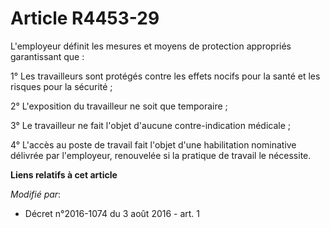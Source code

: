# Article R4453-29

L'employeur définit les mesures et moyens de protection appropriés garantissant que :

1° Les travailleurs sont protégés contre les effets nocifs pour la santé et les risques pour la sécurité ;

2° L'exposition du travailleur ne soit que temporaire ;

3° Le travailleur ne fait l'objet d'aucune contre-indication médicale ;

4° L'accès au poste de travail fait l'objet d'une habilitation nominative délivrée par l'employeur, renouvelée si la pratique
de travail le nécessite.

**Liens relatifs à cet article**

_Modifié par_:

  - Décret n°2016-1074 du 3 août 2016 - art. 1
